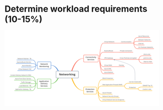 # Determine workload requirements (10-15%)

![This is just test](https://github.com/Piotr1215/azure-architect-exams-resources/blob/master/Networking.png?raw=true)